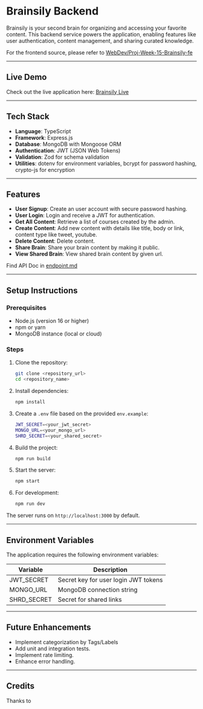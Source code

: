 # Brainsily Backend

Brainsily is your second brain for organizing and accessing your favorite content. This backend service powers the application, enabling features like user authentication, content management, and sharing curated knowledge.

For the frontend source, please refer to [WebDev/Proj-Week-15-Brainsily-fe](../Proj-Week-15-Brainsily-fe/)

---

## Live Demo

Check out the live application here: [Brainsily Live](https://brainsily.vercel.app/)

---

## Tech Stack

- **Language**: TypeScript
- **Framework**: Express.js
- **Database**: MongoDB with Mongoose ORM
- **Authentication**: JWT (JSON Web Tokens)
- **Validation**: Zod for schema validation
- **Utilities**: dotenv for environment variables, bcrypt for password hashing, crypto-js for encryption

---

## Features

- **User Signup**: Create an user account with secure password hashing.
- **User Login**: Login and receive a JWT for authentication.
- **Get All Content**: Retrieve a list of courses created by the admin.
- **Create Content**: Add new content with details like title, body or link, content type like tweet, youtube.
- **Delete Content**: Delete content.
- **Share Brain**: Share your brain content by making it public.
- **View Shared Brain**: View shared brain content by given url.


Find API Doc in [endpoint.md](endpoints.md)

---

## Setup Instructions

### Prerequisites

- Node.js (version 16 or higher)
- npm or yarn
- MongoDB instance (local or cloud)

### Steps

1. Clone the repository:
   ```bash
   git clone <repository_url>
   cd <repository_name>
   ```

2. Install dependencies:
   ```bash
   npm install
   ```

3. Create a `.env` file based on the provided `env.example`:
   ```bash
   JWT_SECRET=<your_jwt_secret>
   MONGO_URL=<your_mongo_url>
   SHRD_SECRET=<your_shared_secret>
   ```

4. Build the project:
   ```bash
   npm run build
   ```

5. Start the server:
   ```bash
   npm start
   ```

6. For development:
   ```bash
   npm run dev
   ```

The server runs on `http://localhost:3000` by default.

---

## Environment Variables

The application requires the following environment variables:

| Variable    | Description                |
|-------------|----------------------------|
| JWT_SECRET  | Secret key for user login JWT tokens  |
| MONGO_URL   | MongoDB connection string  |
| SHRD_SECRET | Secret for shared links    |

---

## Future Enhancements

- Implement categorization by Tags/Labels
- Add unit and integration tests.
- Implement rate limiting.
- Enhance error handling.

---

## Credits

Thanks to 
